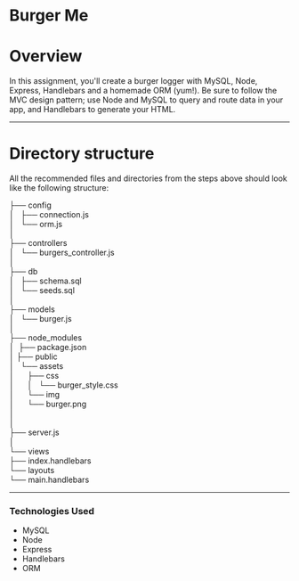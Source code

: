 # Burger Me

# Overview
In this assignment, you'll create a burger logger with MySQL, Node, Express, Handlebars and a homemade ORM (yum!). Be sure to follow the MVC design pattern; use Node and MySQL to query and route data in your app, and Handlebars to generate your HTML.

- - -

# Directory structure
All the recommended files and directories from the steps above should look like the following structure:  

├── config   
│   ├── connection.js  
│   └── orm.js   
│   
├── controllers  
│   └── burgers_controller.js  
│  
├── db  
│   ├── schema.sql  
│   └── seeds.sql  
│  
├── models  
│   └── burger.js  
│   
├── node_modules  
│  
├── package.json  
│
├── public  
│   └── assets  
│       ├── css  
│       │   └── burger_style.css  
│       └── img  
│           └── burger.png  
│     
│  
├── server.js  
│  
└── views  
    ├── index.handlebars  
    └── layouts  
        └── main.handlebars  
        
- - -        
        
### Technologies Used
* MySQL 
* Node 
* Express 
* Handlebars
* ORM
 



